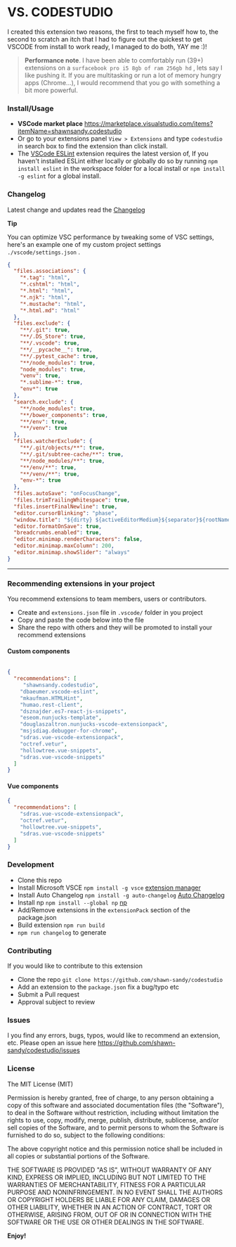 # VS. CODESTUDIO

I created this extension two reasons, the first to teach myself how to, the second to scratch an itch that I had to figure out the quickest to get VSCODE from install to work ready, I managed to do both, YAY me :)!

> **Performance note**. I have been able to comfortably run (39+) extensions on a `surfacebook pro i5 8gb of ram 256gb hd` , lets say I like pushing it. If you are multitasking or run a lot of memory hungry apps (Chrome...), I would recommend that you go with something a bit more powerful.

### Install/Usage

* **VSCode market place** <https://marketplace.visualstudio.com/items?itemName=shawnsandy.codestudio>
* Or go to your extensions panel `View > Extensions` and type `codestudio` in search box to find the extension than click install.
* The [VSCode ESLint](https://marketplace.visualstudio.com/items?itemName=dbaeumer.vscode-eslint) extension requires the latest version of, If you haven't installed ESLint either locally or globally do so by running `npm install eslint` in the workspace folder for a local install or `npm install -g eslint` for a global install.

### Changelog

Latest change and updates read the [Changelog](./CHANGELOG.md)

**Tip**

You can optimize VSC performance by tweaking some of VSC settings, here's an example one of my custom project settings `./vscode/settings.json` .

``` json
{
  "files.associations": {
    "*.tag": "html",
    "*.cshtml": "html",
    "*.html": "html",
    "*.njk": "html",
    "*.mustache": "html",
    "*.html.md": "html"
  },
  "files.exclude": {
    "**/.git": true,
    "**/.DS_Store": true,
    "**/.vscode": true,
    "**/__pycache__": true,
    "**/.pytest_cache": true,
    "**/node_modules": true,
    "node_modules": true,
    "venv": true,
    "*.sublime-*": true,
    "env*": true
  },
  "search.exclude": {
    "**/node_modules": true,
    "**/bower_components": true,
    "**/env": true,
    "**/venv": true
  },
  "files.watcherExclude": {
    "**/.git/objects/**": true,
    "**/.git/subtree-cache/**": true,
    "**/node_modules/**": true,
    "**/env/**": true,
    "**/venv/**": true,
    "env-*": true
  },
  "files.autoSave": "onFocusChange",
  "files.trimTrailingWhitespace": true,
  "files.insertFinalNewline": true,
  "editor.cursorBlinking": "phase",
  "window.title": "${dirty} ${activeEditorMedium}${separator}${rootName}",
  "editor.formatOnSave": true,
  "breadcrumbs.enabled": true,
  "editor.minimap.renderCharacters": false,
  "editor.minimap.maxColumn": 200,
  "editor.minimap.showSlider": "always"
}
```

---

### Recommending extensions in your project

You recommend extensions to team members, users or contributors.

* Create and `extensions.json` file in `.vscode/` folder in you project
* Copy and paste the code below into the file
* Share the repo with others and they will be promoted to install your recommend extensions

#### Custom components

``` json

{
  "recommendations": [
     "shawnsandy.codestudio",
    "dbaeumer.vscode-eslint",
    "mkaufman.HTMLHint",
    "humao.rest-client",
    "dsznajder.es7-react-js-snippets",
    "eseom.nunjucks-template",
    "douglaszaltron.nunjucks-vscode-extensionpack",
    "msjsdiag.debugger-for-chrome",
    "sdras.vue-vscode-extensionpack",
    "octref.vetur",
    "hollowtree.vue-snippets",
    "sdras.vue-vscode-snippets"
  ]
}

```

#### Vue components

``` json
{
  "recommendations": [
    "sdras.vue-vscode-extensionpack",
    "octref.vetur",
    "hollowtree.vue-snippets",
    "sdras.vue-vscode-snippets"
  ]
}

```

### Development

* Clone this repo
* Install Microsoft VSCE `npm install -g vsce` [extension manager](https://www.npmjs.com/package/vsce)
* Install Auto Changelog `npm install -g auto-changelog` [Auto Changelog](https://www.npmjs.com/package/auto-changelog)
* Install np `npm install --global np` [np](https://www.npmjs.com/package/np)
* Add/Remove extensions in the `extensionPack` section of the package.json
* Build extension `npm run build`
* `npm run changelog` to generate

### Contributing

If you would like to contribute to this extension

* Clone the repo `git clone https://github.com/shawn-sandy/codestudio`
* Add an extension to the `package.json` fix a bug/typo etc
* Submit a Pull request
* Approval subject to review

### Issues

I you find any errors, bugs, typos, would like to recommend an extension, etc. Please open an issue here <https://github.com/shawn-sandy/codestudio/issues>

### License

The MIT License (MIT)

Permission is hereby granted, free of charge, to any person obtaining a copy of this software and associated documentation files (the "Software"), to deal in the Software without restriction, including without limitation the rights to use, copy, modify, merge, publish, distribute, sublicense, and/or sell copies of the Software, and to permit persons to whom the Software is furnished to do so, subject to the following conditions:

The above copyright notice and this permission notice shall be included in all copies or substantial portions of the Software.

THE SOFTWARE IS PROVIDED "AS IS", WITHOUT WARRANTY OF ANY KIND, EXPRESS OR IMPLIED, INCLUDING BUT NOT LIMITED TO THE WARRANTIES OF MERCHANTABILITY, FITNESS FOR A PARTICULAR PURPOSE AND NONINFRINGEMENT. IN NO EVENT SHALL THE AUTHORS OR COPYRIGHT HOLDERS BE LIABLE FOR ANY CLAIM, DAMAGES OR OTHER LIABILITY, WHETHER IN AN ACTION OF CONTRACT, TORT OR OTHERWISE, ARISING FROM, OUT OF OR IN CONNECTION WITH THE SOFTWARE OR THE USE OR OTHER DEALINGS IN THE SOFTWARE.

**Enjoy!**
